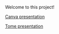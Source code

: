 Welcome to this project!

[Canva presentation](https://www.canva.com/design/DAFsShtVif0/HMDksXyW540GSCsk_Z4ExQ/view?utm_content=DAFsShtVif0&utm_campaign=designshare&utm_medium=link&utm_source=publishsharelink)

[Tome presentation](https://tome.app/charlytoc/ai-powered-productivity-mastering-workflow-automation-for-content-creators-cllmowftz008ump5r0udntl1b)